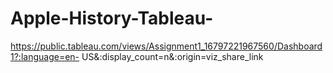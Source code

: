 # Apple-History-Tableau-

https://public.tableau.com/views/Assignment1_16797221967560/Dashboard1?:language=en-
US&:display_count=n&:origin=viz_share_link
